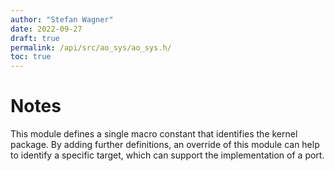 ```yaml
---
author: "Stefan Wagner"
date: 2022-09-27
draft: true
permalink: /api/src/ao_sys/ao_sys.h/
toc: true
---
```


# Notes

This module defines a single macro constant that identifies the kernel package. By adding further definitions, an override of this module can help to identify a specific target, which can support the implementation of a port.
